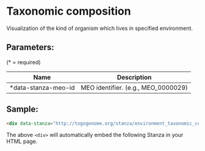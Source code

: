 Taxonomic composition
=====================

Visualization of the kind of organism which lives in specified environment.

## Parameters:

(* = required)

| Name                | Description                         |
|---------------------|-------------------------------------|
| *data-stanza-meo-id | MEO identifier. (e.g., MEO_0000029) |

## Sample:

```html
<div data-stanza="http://togogenome.org/stanza/environment_taxonomic_composition/" data-stanza-meo-id="MEO_0000029"></div>
```

The above `<div>` will automatically embed the following Stanza in your HTML page.

<div data-stanza="/stanza/environment_taxonomic_composition/" data-stanza-meo-id="MEO_0000029"></div>
